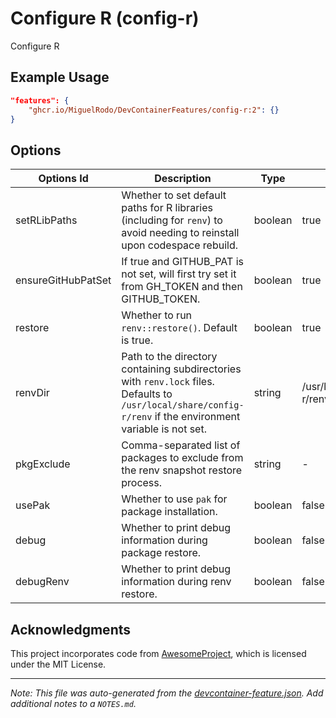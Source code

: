 
# Configure R (config-r)

Configure R

## Example Usage

```json
"features": {
    "ghcr.io/MiguelRodo/DevContainerFeatures/config-r:2": {}
}
```

## Options

| Options Id | Description | Type | Default Value |
|-----|-----|-----|-----|
| setRLibPaths | Whether to set default paths for R libraries (including for `renv`) to avoid needing to reinstall upon codespace rebuild. | boolean | true |
| ensureGitHubPatSet | If true and GITHUB_PAT is not set, will first try set it from GH_TOKEN and then GITHUB_TOKEN. | boolean | true |
| restore | Whether to run `renv::restore()`. Default is true. | boolean | true |
| renvDir | Path to the directory containing subdirectories with `renv.lock` files. Defaults to `/usr/local/share/config-r/renv` if the environment variable is not set. | string | /usr/local/share/config-r/renv |
| pkgExclude | Comma-separated list of packages to exclude from the renv snapshot restore process. | string | - |
| usePak | Whether to use `pak` for package installation. | boolean | false |
| debug | Whether to print debug information during package restore. | boolean | false |
| debugRenv | Whether to print debug information during renv restore. | boolean | false |

## Acknowledgments

This project incorporates code from [AwesomeProject](https://github.com/rocker-org/devcontainer-features), which is licensed under the MIT License.


---

_Note: This file was auto-generated from the [devcontainer-feature.json](https://github.com/MiguelRodo/DevContainerFeatures/blob/main/src/config-r/devcontainer-feature.json).  Add additional notes to a `NOTES.md`._
